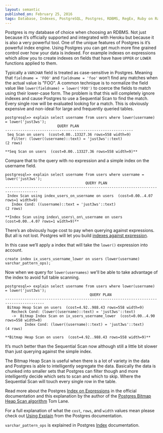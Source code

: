 ```yaml
---
layout: semantic
published_on: February 25, 2016
tags: Database, Indexes, PostgreSQL, Postgres, RDBMS, RegEx, Ruby on Rails, SQL
---
```


Postgres is my database of choice when choosing an RDBMS. Not just because it’s
officially supported and integrated with Heroku but because it is also a very
powerful tool. One of the unique features of Postgres is it’s powerful index
engine. Using Postgres you can get much more fine grained control over how your
data is indexed. For example indexes on expressions which allow you to create
indexes on fields that have have `UPPER` or `LOWER` functions applied to them.

Typically a `VARCHAR` field is treated as case-sensitive in Postgres. Meaning
that `fieldname = 'FOO'` and `fieldname = 'foo'` won’t find any matches when
the actual value is "FOO". A common technique is to normalize the field value
like `lower(fieldname) = lower('FOO')` to coerce the fields to match using
their lower-case form. The problem is that this will completely ignore indexes
and cause Postgres to use a Sequential Scan to find the match. Every single row
will be evaluated looking for a match. This is obviously expensive and
non-ideal for large and frequently queried tables.

```postgres-console
postgresql=> explain select username from users where lower(username) = lower('just3ws');
                        QUERY PLAN
-----------------------------------------------------------
 Seq Scan on users  (cost=0.00..13327.36 rows=558 width=9)
   Filter: (lower((username)::text) = 'just3ws'::text)
(2 rows)

**Seq Scan on users  (cost=0.00..13327.36 rows=558 width=9)**
```

Compare that to the query with no expression and a simple index on the username
field.

```postgres-console
postgresql=> explain select username from users where username = lower('just3ws');
                                     QUERY PLAN
-------------------------------------------------------------------------------------
 Index Scan using index_users_on_username on users  (cost=0.00..4.07 rows=1 width=9)
   Index Cond: ((username)::text = 'just3ws'::text)
(2 rows)

**Index Scan using index\_users\_on\_username on users  (cost=0.00..4.07 rows=1 width=9)**
```

There’s an obviously huge cost to pay when querying against expressions. But
all is not lost. Postgres will let you build [indexes against
expression](https://www.postgresql.org/docs/current/static/indexes-expressional.html).

In this case we’ll apply a index that will take the `lower()` expression into
account.

```postgres-console
create index ix_users_username_lower on users (lower(username) varchar_pattern_ops);
```
Now when we query for `lower(usernames)` we'll be able to take advantage of the
index to avoid full table scanning.

```postgres-console
postgresql=> explain select username from users where lower(username) = lower('just3ws');
                                       QUERY PLAN
----------------------------------------------------------------------------------------
 Bitmap Heap Scan on users  (cost=4.92..988.43 rows=558 width=9)
   Recheck Cond: (lower((username)::text) = 'just3ws'::text)
   ->  Bitmap Index Scan on ix_users_username_lower  (cost=0.00..4.90 rows=558 width=0)
         Index Cond: (lower((username)::text) = 'just3ws'::text)
(4 rows)

**Bitmap Heap Scan on users  (cost=4.92..988.43 rows=558 width=9)**
```

It’s much better than the Sequential Scan now although still a little bit
slower than just querying against the simple index.

The Bitmap Heap Scan is useful when there is a lot of variety in the data and
Postgres is able to intelligently segregate the data. Basically the data is
chunked into smaller sets that Postgres can filter though and more
intelligently decide which sets to scan and which to skip. Where the Sequential
Scan will touch every single row in the table.

Read more about the Postgres [Index on Expressions](http://www.postgresql.org/docs/9.1/static/indexes-expressional.html)
in the official documentation and this explanation by the author of the
[Postgres Bitmap Heap Scan algorithm](http://www.postgresql.org/message-id/12553.1135634231@sss.pgh.pa.us)
Tom Lane.

For a full explanation of what the `cost`, `rows`, and `width` values mean
please check out [Using Explain](http://www.postgresql.org/docs/9.2/static/using-explain.html) from the
Postgres documentation.

`varchar_pattern_ops` is explained in Postgres [Index](http://www.postgresql.org/docs/current/static/indexes-opclass.html)
documentation.
